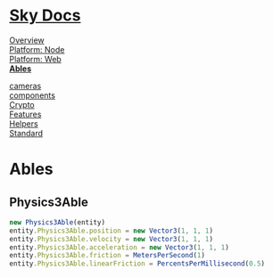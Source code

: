 <!--- This Ables was auto-generated using "npx sky readme" --> 

# [Sky Docs](/README.md)

[Overview](..%2Fdocs%2Foverview%2FOverview.md)   
[Platform: Node](..%2F%40node%2FPlatform%3A%20Node.md)   
[Platform: Web](..%2F%40web%2FPlatform%3A%20Web.md)   
**[Ables](..%2Fables%2FAbles.md)**   
  
[cameras](..%2Fcameras%2Fcameras.md)   
[components](..%2Fcomponents%2Fcomponents.md)   
[Crypto](..%2Fcrypto%2FCrypto.md)   
[Features](..%2Ffeatures%2FFeatures.md)   
[Helpers](..%2Fhelpers%2FHelpers.md)   
[Standard](..%2Fstandard%2FStandard.md)   

# Ables

## Physics3Able

```typescript
new Physics3Able(entity)
entity.Physics3Able.position = new Vector3(1, 1, 1)
entity.Physics3Able.velocity = new Vector3(1, 1, 1)
entity.Physics3Able.acceleration = new Vector3(1, 1, 1)
entity.Physics3Able.friction = MetersPerSecond(1)
entity.Physics3Able.linearFriction = PercentsPerMillisecond(0.5)
```
